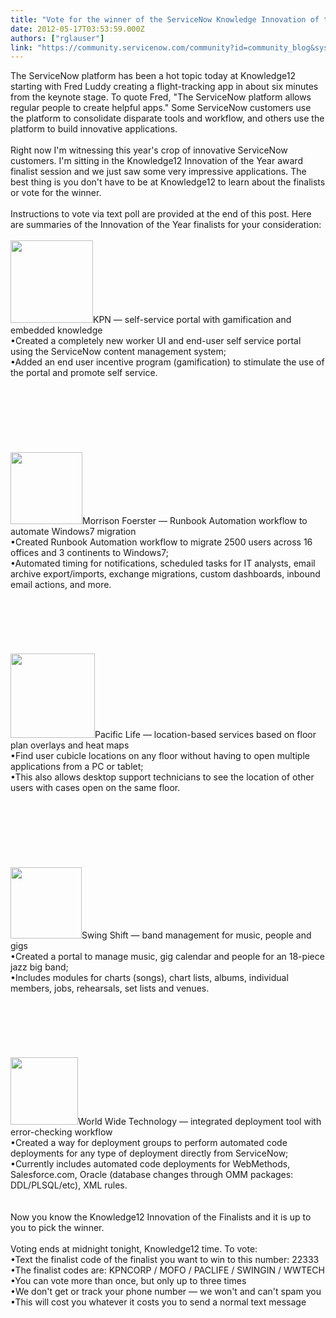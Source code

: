 ```yaml
---
title: "Vote for the winner of the ServiceNow Knowledge Innovation of the Year award"
date: 2012-05-17T03:53:59.000Z
authors: ["rglauser"]
link: "https://community.servicenow.com/community?id=community_blog&sys_id=60dc2665dbd0dbc01dcaf3231f9619f2"
---
```

<p>The ServiceNow platform has been a hot topic today at Knowledge12 starting with Fred Luddy creating a flight-tracking app in about six minutes from the keynote stage. To quote Fred, "The ServiceNow platform allows regular people to create helpful apps." Some ServiceNow customers use the platform to consolidate disparate tools and workflow, and others use the platform to build innovative applications.<br /><br />Right now I'm witnessing this year's crop of innovative ServiceNow customers. I'm sitting in the Knowledge12 Innovation of the Year award finalist session and we just saw some very impressive applications. The best thing is you don't have to be at Knowledge12 to learn about the finalists or vote for the winner.<br /><br />Instructions to vote via text poll are provided at the end of this post. Here are summaries of the Innovation of the Year finalists for your consideration:<br /><br /><img  alt="" class="jive-image" src="e6ae8902db589f048c8ef4621f9619ee.iix" style="width: auto; height: 132px;" />KPN — self-service portal with gamification and embedded knowledge<br />•Created a completely new worker UI and end-user self service portal using the ServiceNow content management system;<br />•Added an end user incentive program (gamification) to stimulate the use of the portal and promote self service.<br /><br /><br /><br /><br /><br /><br /><br /><img  alt="" class="jive-image" src="b0d7648edb14dfc03eb27a9e0f961955.iix" style="width: auto; height: 115px;" />Morrison Foerster — Runbook Automation workflow to automate Windows7 migration<br />•Created Runbook Automation workflow to migrate 2500 users across 16 offices and 3 continents to Windows7;<br />•Automated timing for notifications, scheduled tasks for IT analysts, email archive export/imports, exchange migrations, custom dashboards, inbound email actions, and more.<br /><br /><br /><br /><br /><br /><br /><img  alt="" class="jive-image" src="bff9c442db109fc068c1fb651f96190f.iix" style="width: auto; height: 135px;" />Pacific Life — location-based services based on floor plan overlays and heat maps<br />•Find user cubicle locations on any floor without having to open multiple applications from a PC or tablet;<br />•This also allows desktop support technicians to see the location of other users with cases open on the same floor.<br /><br /><br /><br /><br /><br /><br /><br /><img  alt="" class="jive-image" src="3a45e7bddbdc9f04e9737a9e0f961951.iix" style="width: auto; height: 114px;" />Swing Shift — band management for music, people and gigs<br />•Created a portal to manage music, gig calendar and people for an 18-piece jazz big band;<br />•Includes modules for charts (songs), chart lists, albums, individual members, jobs, rehearsals, set lists and venues.<br /><br /><br /><br /><br /><br /><br /><img  alt="" class="jive-image" src="643b8d4adb5413043eb27a9e0f96195e.iix" style="width: auto; height: 108px;" />World Wide Technology — integrated deployment tool with error-checking workflow<br />•Created a way for deployment groups to perform automated code deployments for any type of deployment directly from ServiceNow;<br />•Currently includes automated code deployments for WebMethods, Salesforce.com, Oracle (database changes through OMM packages: DDL/PLSQL/etc), XML rules.<br /><br /><br />Now you know the Knowledge12 Innovation of the Finalists and it is up to you to pick the winner.<br /><br />Voting ends at midnight tonight, Knowledge12 time. To vote:<br />•Text the finalist code of the finalist you want to win to this number: 22333<br />•The finalist codes are: KPNCORP / MOFO / PACLIFE / SWINGIN / WWTECH<br />•You can vote more than once, but only up to three times<br />•We don't get or track your phone number — we won't and can't spam you<br />•This will cost you whatever it costs you to send a normal text message</p>